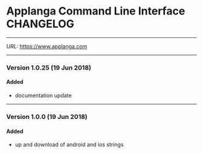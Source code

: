 # Applanga Command Line Interface CHANGELOG
***
*URL:* <https://www.applanga.com> 
***

### Version 1.0.25 (19 Jun 2018)
#### Added
- documentation update

---
### Version 1.0.0 (19 Jun 2018)
#### Added
- up and download of android and ios strings
